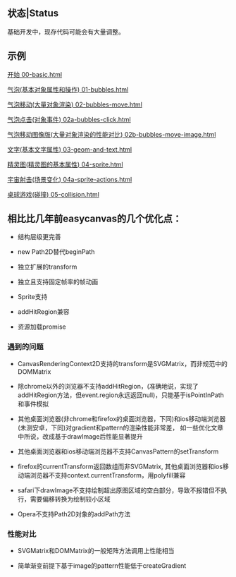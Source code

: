 ## 状态|Status

基础开发中，现存代码可能会有大量调整。

## 示例

[开始 00-basic.html](https://sjli.github.io/easycanvas_2d/examples/00-basic.html)

[气泡(基本对象属性和操作) 01-bubbles.html](https://sjli.github.io/easycanvas_2d/examples/01-bubbles.html)

[气泡移动(大量对象渲染) 02-bubbles-move.html](https://sjli.github.io/easycanvas_2d/examples/02-bubbles-move.html)

[气泡点击(对象事件) 02a-bubbles-click.html](https://sjli.github.io/easycanvas_2d/examples/02a-bubbles-click.html)

[气泡移动图像版(大量对象渲染的性能对比) 02b-bubbles-move-image.html](https://sjli.github.io/easycanvas_2d/examples/02b-bubbles-move-image.html)

[文字(基本文字属性) 03-geom-and-text.html](https://sjli.github.io/easycanvas_2d/examples/03-geom-and-text.html)

[精灵图(精灵图的基本属性) 04-sprite.html](https://sjli.github.io/easycanvas_2d/examples/04-sprite.html)

[宇宙射击(场景变化) 04a-sprite-actions.html](https://sjli.github.io/easycanvas_2d/examples/04a-sprite-actions.html)

[桌球游戏(碰撞) 05-collision.html](https://sjli.github.io/easycanvas_2d/examples/05-collision.html)

## 相比比几年前easycanvas的几个优化点：

* 结构层级更完善

* new Path2D替代beginPath

* 独立扩展的transform

* 独立且支持固定帧率的帧动画

* Sprite支持

* addHitRegion兼容

* 资源加载promise

### 遇到的问题

* CanvasRenderingContext2D支持的transform是SVGMatrix，而非规范中的DOMMatrix

* 除chrome以外的浏览器不支持addHitRegion，(准确地说，实现了addHitRegion方法，但event.region永远返回null)，只能基于isPointInPath和事件模拟

* 其他桌面浏览器(非chrome和firefox的桌面浏览器，下同)和ios移动端浏览器(未测安卓，下同)对gradient和pattern的渲染性能非常差， 如一些优化文章中所说，改成基于drawImage后性能显著提升

* 其他桌面浏览器和ios移动端浏览器不支持CanvasPattern的setTransform

* firefox的currentTransform返回数组而非SVGMatrix, 其他桌面浏览器和ios移动端浏览器不支持context.currentTransform，用polyfill兼容

* safari下drawImage不支持绘制超出原图区域的空白部分，导致不报错但不执行，需要偏移转换为绘制较小区域

* Opera不支持Path2D对象的addPath方法

### 性能对比

* SVGMatrix和DOMMatrix的一般矩阵方法调用上性能相当

* 简单渐变前提下基于image的pattern性能低于createGradient
